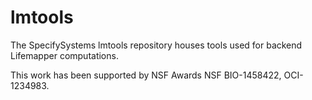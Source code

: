 # lmtools

The SpecifySystems lmtools repository houses tools used for backend Lifemapper computations.

This work has been supported by NSF Awards NSF BIO-1458422, OCI-1234983.
